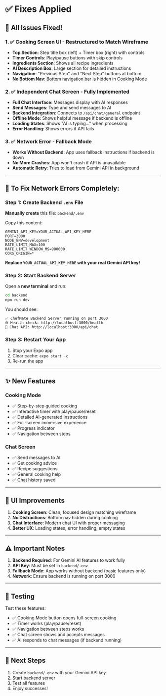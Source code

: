 # ✅ Fixes Applied

## 🎯 All Issues Fixed!

### 1. ✅ Cooking Screen UI - Restructured to Match Wireframe
- **Top Section**: Step title box (left) + Timer box (right) with controls
- **Timer Controls**: Play/pause buttons with skip controls
- **Ingredients Section**: Shows all recipe ingredients
- **AI Description Box**: Large section for detailed instructions
- **Navigation**: "Previous Step" and "Next Step" buttons at bottom
- **No Bottom Nav**: Bottom navigation bar is hidden in Cooking Mode

### 2. ✅ Independent Chat Screen - Fully Implemented
- **Full Chat Interface**: Messages display with AI responses
- **Send Messages**: Type and send messages to AI
- **Backend Integration**: Connects to `/api/chat/general` endpoint
- **Offline Mode**: Shows helpful message if backend is offline
- **Loading States**: Shows "AI is typing..." when processing
- **Error Handling**: Shows errors if API fails

### 3. ✅ Network Error - Fallback Mode
- **Works Without Backend**: App uses fallback instructions if backend is down
- **No More Crashes**: App won't crash if API is unavailable
- **Automatic Retry**: Tries to load from Gemini API in background

---

## 🔧 To Fix Network Errors Completely:

### Step 1: Create Backend `.env` File

**Manually create** this file: `backend/.env`

Copy this content:
```env
GEMINI_API_KEY=YOUR_ACTUAL_API_KEY_HERE
PORT=3000
NODE_ENV=development
RATE_LIMIT_MAX=100
RATE_LIMIT_WINDOW_MS=900000
CORS_ORIGIN=*
```

**Replace `YOUR_ACTUAL_API_KEY_HERE` with your real Gemini API key!**

### Step 2: Start Backend Server

Open a **new terminal** and run:
```bash
cd backend
npm run dev
```

You should see:
```
✅ ChefMate Backend Server running on port 3000
🌐 Health check: http://localhost:3000/health
💬 Chat API: http://localhost:3000/api/chat
```

### Step 3: Restart Your App

1. Stop your Expo app
2. Clear cache: `expo start -c`
3. Re-run the app

---

## ✨ New Features

### Cooking Mode
- ✅ Step-by-step guided cooking
- ✅ Interactive timer with play/pause/reset
- ✅ Detailed AI-generated instructions
- ✅ Full-screen immersive experience
- ✅ Progress indicator
- ✅ Navigation between steps

### Chat Screen
- ✅ Send messages to AI
- ✅ Get cooking advice
- ✅ Recipe suggestions
- ✅ General cooking help
- ✅ Chat history saved

---

## 🎨 UI Improvements

1. **Cooking Screen**: Clean, focused design matching wireframe
2. **No Distractions**: Bottom nav hidden during cooking
3. **Chat Interface**: Modern chat UI with proper messaging
4. **Better UX**: Loading states, error handling, empty states

---

## ⚠️ Important Notes

1. **Backend Required**: For Gemini AI features to work fully
2. **API Key**: Must be set in `backend/.env`
3. **Fallback Mode**: App works without backend (basic features only)
4. **Network**: Ensure backend is running on port 3000

---

## 🧪 Testing

Test these features:
- ✅ Cooking Mode button opens full-screen cooking
- ✅ Timer works (play/pause/reset)
- ✅ Navigation between steps works
- ✅ Chat screen shows and accepts messages
- ✅ AI responds to chat messages (if backend running)

---

## 📝 Next Steps

1. Create `backend/.env` with your Gemini API key
2. Start backend server
3. Test all features
4. Enjoy successes!

